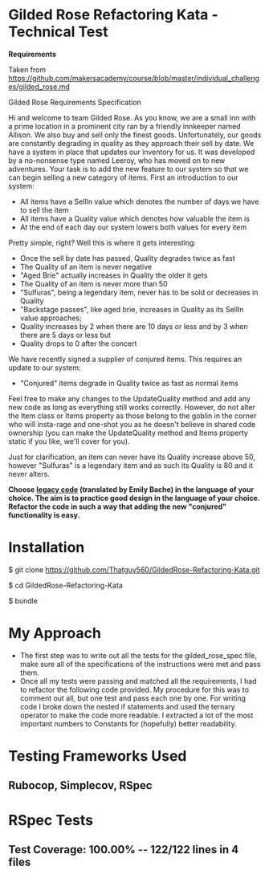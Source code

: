 # Gilded Rose Refactoring Kata - Technical Test 

**Requirements** 

Taken from https://github.com/makersacademy/course/blob/master/individual_challenges/gilded_rose.md

Gilded Rose Requirements Specification

Hi and welcome to team Gilded Rose. As you know, we are a small inn with a prime location in a
prominent city ran by a friendly innkeeper named Allison. We also buy and sell only the finest goods.
Unfortunately, our goods are constantly degrading in quality as they approach their sell by date. We
have a system in place that updates our inventory for us. It was developed by a no-nonsense type named
Leeroy, who has moved on to new adventures. Your task is to add the new feature to our system so that
we can begin selling a new category of items. First an introduction to our system:

- All items have a SellIn value which denotes the number of days we have to sell the item
- All items have a Quality value which denotes how valuable the item is
- At the end of each day our system lowers both values for every item

Pretty simple, right? Well this is where it gets interesting:

- Once the sell by date has passed, Quality degrades twice as fast
- The Quality of an item is never negative
- "Aged Brie" actually increases in Quality the older it gets
- The Quality of an item is never more than 50
- "Sulfuras", being a legendary item, never has to be sold or decreases in Quality
- "Backstage passes", like aged brie, increases in Quality as its SellIn value approaches;
- Quality increases by 2 when there are 10 days or less and by 3   when there are 5 days or less but
- Quality drops to 0 after the concert

We have recently signed a supplier of conjured items. This requires an update to our system:

- "Conjured" items degrade in Quality twice as fast as normal items

Feel free to make any changes to the UpdateQuality method and add any new code as long as everything
still works correctly. However, do not alter the Item class or Items property as those belong to the
goblin in the corner who will insta-rage and one-shot you as he doesn't believe in shared code
ownership (you can make the UpdateQuality method and Items property static if you like, we'll cover
for you).

Just for clarification, an item can never have its Quality increase above 50, however "Sulfuras" is a
legendary item and as such its Quality is 80 and it never alters.

**Choose [legacy code](https://github.com/emilybache/GildedRose-Refactoring-Kata) (translated by Emily Bache) in the language of your choice. The aim is to practice good design in the language of your choice. Refactor the code in such a way that adding the new "conjured" functionality is easy.**

# Installation

$ git clone https://github.com/Thatguy560/GildedRose-Refactoring-Kata.git

$ cd GildedRose-Refactoring-Kata

$ bundle

# My Approach

- The first step was to write out all the tests for the gilded_rose_spec file, make sure all of the specifications of the instructions were met and pass them. 
- Once all my tests were passing and matched all the requirements, I had to refactor the following code provided. My procedure for this was to comment out all, but one test and pass each one by one. For writing code I broke down the nested if statements and used the ternary operator to make the code more readable. I extracted a lot of the most important numbers to Constants for (hopefully) better readability.

# Testing Frameworks Used

## Rubocop, Simplecov, RSpec

# RSpec Tests

## Test Coverage:  100.00% -- 122/122 lines in 4 files
